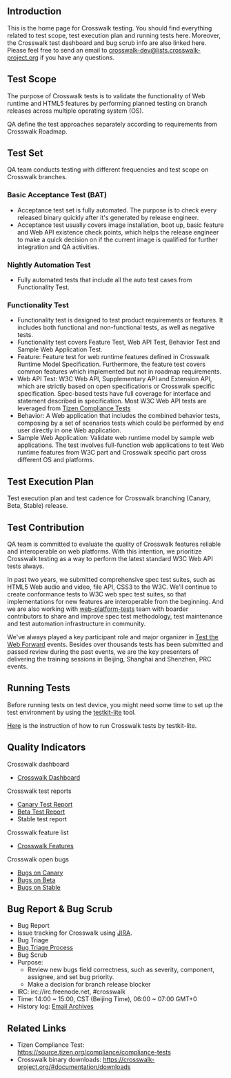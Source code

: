 ## Introduction

This is the home page for Crosswalk testing. You should find everything related to test scope, test execution plan and running tests here. Moreover, the Crosswalk test dashboard and bug scrub info are also linked here. Please feel free to send an email to crosswalk-dev@lists.crosswalk-project.org if you have any questions.

## Test Scope

The purpose of Crosswalk tests is to validate the functionality of Web runtime and HTML5 features by performing planned testing on branch releases across multiple operating system (OS).

QA define the test approaches separately according to requirements from Crosswalk Roadmap.

## Test Set

QA team conducts testing with different frequencies and test scope on Crosswalk branches.

### Basic Acceptance Test (BAT)

* Acceptance test set is fully automated. The purpose is to check every released binary quickly after it's generated by release engineer.
* Acceptance test usually covers image installation, boot up, basic feature and Web API existence check points, which helps the release engineer to make a quick decision on if the current image is qualified for further integration and QA activities. 

### Nightly Automation Test

* Fully automated tests that include all the auto test cases from Functionality Test. 

### Functionality Test

* Functionality test is designed to test product requirements or features. It includes both functional and non-functional tests, as well as negative tests.
* Functionality test covers Feature Test, Web API Test, Behavior Test and Sample Web Application Test.
 * Feature: Feature test for web runtime features defined in Crosswalk Runtime Model Specification. Furthermore, the feature test covers common features which implemented but not in roadmap requirements.
 * Web API Test: W3C Web API, Supplementary API and Extension API, which are strictly based on open specifications or Crosswalk specific specification. Spec-based tests have full coverage for interface and statement described in specification. Most W3C Web API tests are leveraged from [Tizen Compliance Tests](https://source.tizen.org/compliance/compliance-tests)
 * Behavior: A Web application that includes the combined behavior tests, composing by a set of scenarios tests which could be performed by end user directly in one Web application.
 * Sample Web Application: Validate web runtime model by sample web applications. The test involves full-function web applications to test Web runtime features from W3C part and Crosswalk specific part cross different OS and platforms. 

## Test Execution Plan

Test execution plan and test cadence for Crosswalk branching (Canary, Beta, Stable) release. 

## Test Contribution

QA team is committed to evaluate the quality of Crosswalk features reliable and interoperable on web platforms. With this intention, we prioritize Crosswalk testing as a way to perform the latest standard W3C Web API tests always.

In past two years, we submitted comprehensive spec test suites, such as HTML5 Web audio and video, file API, CSS3 to the W3C. We’ll continue to create conformance tests to W3C web spec test suites, so that implementations for new features are interoperable from the beginning. And we are also working with [web-platform-tests](https://github.com/w3c/web-platform-tests) team with boarder contributors to share and improve spec test methodology, test maintenance and test automation infrastructure in community.

We've always played a key participant role and major organizer in [Test the Web Forward](http://testthewebforward.org/sydney-2013.html) events. Besides over thousands tests has been submitted and passed review during the past events, we are the key presenters of delivering the training sessions in Beijing, Shanghai and Shenzhen, PRC events.

## Running Tests

Before running tests on test device, you might need some time to set up the test environment by using the [testkit-lite](https://github.com/testkit/testkit-lite) tool.

[Here](http://otcqa.sh.intel.com/wiki/Crosswalk_Run_Tests_by_Testkit-lite) is the instruction of how to run Crosswalk tests by testkit-lite. 

## Quality Indicators

Crosswalk dashboard
 * [Crosswalk Dashboard](https://crosswalk-project.org/jira/secure/Dashboard.jspa?selectPageId=10303)

Crosswalk test reports
 * [Canary Test Report](https://lists.crosswalk-project.org/pipermail/crosswalk-dev/)
 * [Beta Test Report](https://lists.crosswalk-project.org/pipermail/crosswalk-dev/)
 * Stable test report 

Crosswalk feature list
 * [Crosswalk Features](https://crosswalk-project.org/jira/issues/?filter=10004)

Crosswalk open bugs
 * [Bugs on Canary](https://crosswalk-project.org/jira/issues/?filter=10001)
 * [Bugs on Beta](https://crosswalk-project.org/jira/issues/?filter=10002)
 * [Bugs on Stable](https://crosswalk-project.org/jira/issues/?filter=10003)

## Bug Report & Bug Scrub

* Bug Report
 * Issue tracking for Crosswalk using [JIRA](https://crosswalk-project.org/jira/). 
* Bug Triage
 * [Bug Triage Process](http://otcqa.sh.intel.com/wiki/Crosswalk_Bug_Triage_Process)
* Bug Scrub
 * Purpose:
    * Review new bugs field correctness, such as severity, component, assignee, and set bug priority.
    * Make a decision for branch release blocker 
 * IRC: irc://irc.freenode.net, #crosswalk
 * Time: 14:00 ~ 15:00, CST (Beijing Time), 06:00 ~ 07:00 GMT+0
 * History log: [Email Archives](https://lists.crosswalk-project.org/pipermail/crosswalk-dev/) 

## Related Links

* Tizen Compliance Test: https://source.tizen.org/compliance/compliance-tests
* Crosswalk binary downloads: https://crosswalk-project.org/#documentation/downloads 